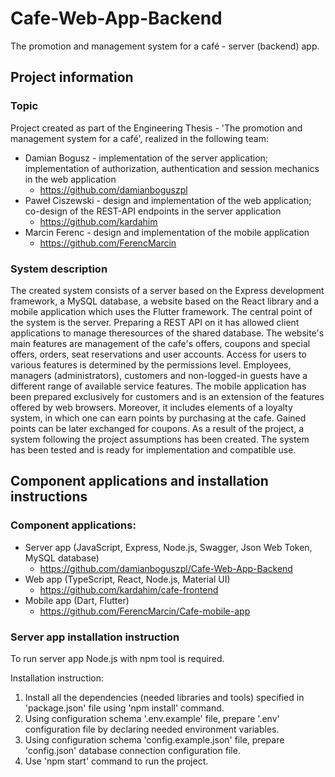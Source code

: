 # Cafe-Web-App-Backend

The promotion and management system for a café - server (backend) app.

## Project information

### Topic

Project created as part of the Engineering Thesis - 'The promotion and management system for a café', realized in the following team:
- Damian Bogusz - implementation of the server application; implementation of authorization, authentication and session mechanics in the web application
    - https://github.com/damianboguszpl
- Paweł Ciszewski - design and implementation of the web application; co-design of the REST-API endpoints in the server application
    - https://github.com/kardahim
- Marcin Ferenc - design and implementation of the mobile application
    - https://github.com/FerencMarcin

### System description

The created system consists of a server based on the Express development 
framework, a MySQL database, a website based on the React library and a mobile 
application which uses the Flutter framework. The central point of the system is the server. 
Preparing a REST API on it has allowed client applications to manage theresources of the shared database.
The website's main features are management of the cafe's offers, coupons and 
special offers, orders, seat reservations and user accounts. Access for users to various features is determined by the permissions level. Employees, managers (administrators), customers and non-logged-in guests have a different range of available service features. 
The mobile application has been prepared exclusively for customers and is an extension of the features offered by web browsers. Moreover, it includes elements of a loyalty system, in which one can earn points by purchasing at the cafe. Gained points can be later exchanged for coupons.
As a result of the project, a system following the project assumptions has been created. The system has been tested and is ready for implementation and compatible use.


## Component applications and installation instructions

### Component applications:
* Server app (JavaScript, Express, Node.js, Swagger, Json Web Token, MySQL database)
    - https://github.com/damianboguszpl/Cafe-Web-App-Backend
* Web app (TypeScript, React, Node.js, Material UI)
    - https://github.com/kardahim/cafe-frontend
* Mobile app (Dart, Flutter)
    - https://github.com/FerencMarcin/Cafe-mobile-app

### Server app installation instruction

To run server app Node.js with npm tool is required.

Installation instruction:
 1. Install all the dependencies (needed libraries and tools) specified in 'package.json' file using 'npm install' command.
 2. Using configuration schema '.env.example' file, prepare '.env' configuration file by declaring needed environment variables.
 3. Using configuration schema 'config.example.json' file, prepare 'config.json' database connection configuration file.
 4. Use 'npm start' command to run the project.
 
